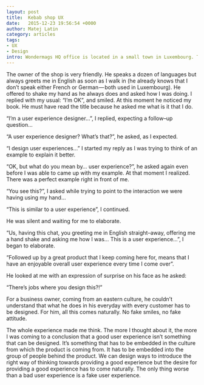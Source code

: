 ```yaml
---
layout: post
title:  Kebab shop UX
date:   2015-12-23 19:56:54 +0000
author: Matej Latin
category: articles
tags:
- UX
- Design
intro: Wondermags HQ office is located in a small town in Luxembourg. There’s a kebab shop around the corner. We like to go there very often, the whole team. But today I went alone. I took a book that I was currently reading with me — Do Good Design.
---
```

The owner of the shop is very friendly. He speaks a dozen of languages but always greets me in English as soon as I walk in (he already knows that I don’t speak either French or German — both used in Luxembourg). He offered to shake my hand as he always does and asked how I was doing. I replied with my usual: “I’m OK”, and smiled. At this moment he noticed my book. He must have read the title because he asked me what is it that I do.

<div class="conversation">

<p class="indent">“I’m a user experience designer…”, I replied, expecting a follow–up question…</p>

<p class="indent">“A user experience designer? What’s that?”, he asked, as I expected.</p>

<p class="indent">“I design user experiences…” I started my reply as I was trying to think of an example to explain it better.</p>

<p class="indent">“OK, but what do you mean by… user experience?”, he asked again even before I was able to came up with my example. At that moment I realized. There was a perfect example right in front of me.</p>

<p class="indent">“You see this?”, I asked while trying to point to the interaction we were having using my hand…</p>

<p class="indent">“This is similar to a user experience”, I continued.</p>

<p>He was silent and waiting for me to elaborate.</p>

<p class="indent">“Us, having this chat, you greeting me in English straight–away, offering me a hand shake and asking me how I was… This is a user experience…”, I began to elaborate.</p>

<p class="indent">“Followed up by a great product that I keep coming here for, means that I have an enjoyable overall user experience every time I come over”.</p>

<p>He looked at me with an expression of surprise on his face as he asked:</p>

<p class="indent">“There’s jobs where you design this?!”</p>

</div>

For a business owner, coming from an eastern culture, he couldn’t understand that what he does in his everyday with every customer has to be designed. For him, all this comes naturally. No fake smiles, no fake attitude.

The whole experience made me think. The more I thought about it, the more I was coming to a conclusion that a good user experience isn’t something that can be designed. It’s something that has to be embedded in the culture from which the product is coming from. It has to be embedded into the group of people behind the product. We can design ways to introduce the right way of thinking towards providing a good experience but the desire for providing a good experience has to come naturally. The only thing worse than a bad user experience is a fake user experience.